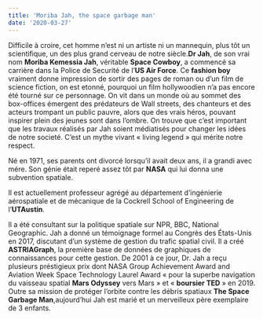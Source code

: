 ```yaml
---
title: 'Moriba Jah, the space garbage man'
date: '2020-03-27'
---
```


Difficile à croire, cet homme n’est ni un artiste ni un mannequin, plus tôt un scientifique, un des plus grand cerveau de notre siècle.**Dr Jah**, de son vrai nom **Moriba Kemessia Jah**, véritable **Space Cowboy**, a commencé sa carrière dans la Police de Securité de l’**US Air Force**. Ce **fashion boy** vraiment donne impression de sortir des pages de roman ou d’un film de science fiction, on est etonné, pourquoi un film hollywoodien n’a pas encore été tourné sur ce personnage. On vit dans un monde où au sommet des box-offices émergent des prédateurs de Wall streets, des chanteurs et des acteurs trompant un public pauvre, alors que des vrais héros, pouvant inspirer plein des jeunes sont dans l’ombre. On trouve que c’est important que les travaux réalisés par Jah soient médiatisés pour changer les idées de notre societé. C’est un mythe vivant « living legend » qui mérite notre respect.

Né en 1971, ses parents ont divorcé lorsqu’il avait deux ans, il a grandi avec mére. Son génie était reperé assez tôt par **NASA** qui lui donna une subvention spatiale.

Il est actuellement professeur agrégé au département d’ingénierie aérospatiale et de mécanique de la Cockrell School of Engineering de l’**UTAustin**.

Il a été consultant sur la politique spatiale sur NPR, BBC, National Geographic. Jah a donné un témoignage formel au Congrès des États-Unis en 2017, discutant d’un système de gestion du trafic spatial civil. Il a créé **ASTRIAGraph**, la première base de données de graphiques de connaissances pour cette gestion. De 2001 à ce jour, Dr. Jah a reçu plusieurs préstigieux prix dont NASA Group Achievement Award and Aviation Week Space Technology Laurel Award « pour la superbe navigation du vaisseau spatial **Mars Odyssey** vers Mars » et « **boursier TED** » en 2019. Outre sa mission de protéger l’orbite contre les débris spatiaux **The Space Garbage Man**,aujourd’hui Jah est marié et un merveilleux père exemplaire de 3 enfants.